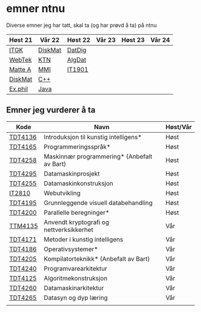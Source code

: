 # emner ntnu

Diverse emner jeg har tatt, skal ta (og har prøvd å ta) på ntnu

| Høst 21                     | Vår 22                    | Høst 22    | Vår 23 | Høst 23 | Vår 24 |
| --------------------------- | ------------------------- | ---------- | ------ | ------- | ------ |
| [ITGK](TDT4109-ITGK/)       | [DiskMat](MA0301-DiskMat) | [DatDig]() |        |         |        |
| [WebTek](IT2805-Webtek/)    | [KTN](TTM4100-KTN)        | [AlgDat]() |        |         |        |
| [Matte A](MA0001-MatteA/)   | [MMI](TDT4180-MMI)        | [IT1901]() |        |         |        |
| [DiskMat](TMA4140-DiskMat/) | [C++](TDT4102-C++)        |            |        |         |        |
| [Ex.phil](EXPH0300-ExPhil/) | [Java](TDT4100-Java)      |            |        |         |        |

## Emner jeg vurderer å ta


| Kode                                                  | Navn                                       | Høst/Vår |
| ----------------------------------------------------- | -----------------------------------------  | -------- |
| [TDT4136](https://www.ntnu.no/studier/emner/TDT4136/) | Introduksjon til kunstig intelligens*      | Høst     |
| [TDT4165](https://www.ntnu.no/studier/emner/TDT4165/) | Programmeringsspråk*                       | Høst     |
| [TDT4258](https://www.ntnu.no/studier/emner/TDT4258/) | Maskinnær programmering* (Anbefalt av Bart)| Høst     |
| [TDT4295](https://www.ntnu.no/studier/emner/TDT4295/) | Datamaskinprosjekt                         | Høst     |
| [TDT4255](https://www.ntnu.no/studier/emner/TDT4255/) | Datamaskinkonstruksjon                     | Høst     |
| [IT2810](https://www.ntnu.no/studier/emner/IT2810)    | Webutvikling                               | Høst     |
| [TDT4195](https://www.ntnu.no/studier/emner/TDT4195/) | Grunnleggende visuell databehandling       | Høst     |
| [TDT4200](https://www.ntnu.no/studier/emner/TDT4200/) | Parallelle beregninger*                    | Høst     |
| [TTM4135](https://www.ntnu.no/studier/emner/TTM4135/) | Anvendt kryptografi og nettverksikkerhet   | Vår      |
| [TDT4171](https://www.ntnu.no/studier/emner/TDT4171/) | Metoder i kunstig intelligens              | Vår      |
| [TDT4186](https://www.ntnu.no/studier/emner/TDT4186/) | Operativsystemer*                          | Vår      |
| [TDT4205](https://www.ntnu.no/studier/emner/TDT4205/) | Kompilatorteknikk* (Anbefalt av Bart)      | Vår      |
| [TDT4240](https://www.ntnu.no/studier/emner/TDT4240/) | Programvarearkitektur                      | Vår      |
| [TDT4125](https://www.ntnu.no/studier/emner/TDT4125/) | Algoritmekonstruksjon                      | Vår      |
| [TDT4260](https://www.ntnu.no/studier/emner/TDT4260/) | Datamaskinarkitektur                       | Vår      |
| [TDT4265](https://www.ntnu.no/studier/emner/TDT4265/) | Datasyn og dyp læring                      | Vår      |
|                                                       |                                            |          |
